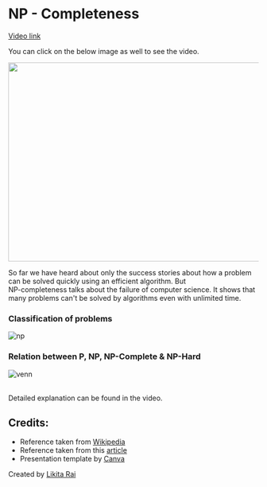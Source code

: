 # NP - Completeness

[Video link](https://drive.google.com/file/d/1e6_FgFVv4OBQPJ02Yw_TZeR1EqQhLYbR/view?usp=sharing)

You can click on the below image as well to see the video.

<a href="https://drive.google.com/file/d/1e6_FgFVv4OBQPJ02Yw_TZeR1EqQhLYbR/view?usp=sharing">
  <img src="https://user-images.githubusercontent.com/68556975/137069517-f35b2610-b885-4044-8e4e-0df59259fd03.png" width="700px" height="400px"/>
</a>

So far we have heard about only the success stories about how a problem can be solved quickly using an efficient algorithm. 
But <br/>NP-completeness talks about the failure of computer science. 
It shows that many problems can't be solved by algorithms even with unlimited time.

### Classification of problems

![np](https://user-images.githubusercontent.com/68556975/136742247-97bf6de2-5580-4f1b-bb5f-6f4c4dfc443a.JPG)

### Relation between P, NP, NP-Complete & NP-Hard

![venn](https://user-images.githubusercontent.com/68556975/136742457-a8302138-4d5d-4a5e-a08d-e1d6440e1f87.JPG)

<br/>
Detailed explanation can be found in the video.

## Credits:

- Reference taken from [Wikipedia](https://en.wikipedia.org/wiki/Cook%E2%80%93Levin_theorem)
- Reference taken from this [article](https://www.geeksforgeeks.org/np-completeness-set-1/)
- Presentation template by [Canva](https://www.canva.com/t/EADhqLpgv3o-brand-guideline-business-presentation/)

Created by [Likita Rai](https://github.com/likitarai1)
